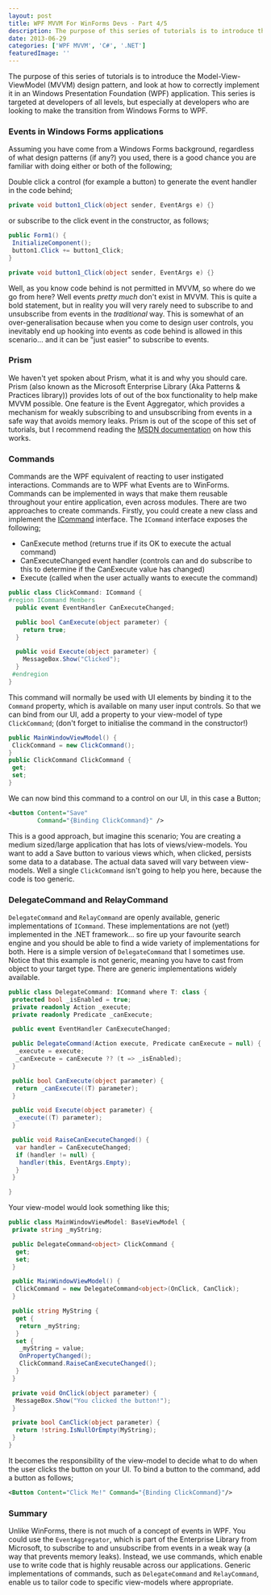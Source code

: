 ```yaml
---
layout: post
title: WPF MVVM For WinForms Devs - Part 4/5
description: The purpose of this series of tutorials is to introduce the Model-View-ViewModel (MVVM) design pattern, and look at how to correctly implement it in an Windows Presentation Foundation (WPF) application.
date: 2013-06-29
categories: ['WPF MVVM', 'C#', '.NET']
featuredImage: ''
---
```


The purpose of this series of tutorials is to introduce the Model-View-ViewModel (MVVM) design pattern, and look at how to correctly implement it in an Windows Presentation Foundation (WPF) application. This series is targeted at developers of all levels, but especially at developers who are looking to make the transition from Windows Forms to WPF.

### Events in Windows Forms applications

Assuming you have come from a Windows Forms background, regardless of what design patterns (if any?) you used, there is a good chance you are familiar with doing either or both of the following;

Double click a control (for example a button) to generate the event handler in the code behind;

```csharp
private void button1_Click(object sender, EventArgs e) {}
```

or subscribe to the click event in the constructor, as follows;

```csharp
public Form1() {
 InitializeComponent();
 button1.Click += button1_Click;
}

private void button1_Click(object sender, EventArgs e) {}
```

Well, as you know code behind is not permitted in MVVM, so where do we go from here? Well events _pretty much_ don't exist in MVVM. This is quite a bold statement, but in reality you will very rarely need to subscribe to and unsubscribe from events in the _traditional_ way. This is somewhat of an over-generalisation because when you come to design user controls, you inevitably end up hooking into events as code behind is allowed in this scenario... and it can be "just easier" to subscribe to events.

### Prism

We haven't yet spoken about Prism, what it is and why you should care. Prism (also known as the Microsoft Enterprise Library (Aka Patterns & Practices library)) provides lots of out of the box functionality to help make MVVM possible. One feature is the Event Aggregator, which provides a mechanism for weakly subscribing to and unsubscribing from events in a safe way that avoids memory leaks. Prism is out of the scope of this set of tutorials, but I recommend reading the [MSDN documentation](<http://msdn.microsoft.com/en-us/library/ff921122(v=pandp.20).aspx> 'Event Aggregator') on how this works.

### Commands

Commands are the WPF equivalent of reacting to user instigated interactions. Commands are to WPF what Events are to WinForms. Commands can be implemented in ways that make them reusable throughout your entire application, even across modules. There are two approaches to create commands. Firstly, you could create a new class and implement the [ICommand](http://msdn.microsoft.com/en-us/library/ms752308.aspx 'ICommand') interface. The `ICommand` interface exposes the following;

* CanExecute method (returns true if its OK to execute the actual command)
* CanExecuteChanged event handler (controls can and do subscribe to this to determine if the CanExecute value has changed)
* Execute (called when the user actually wants to execute the command)

```csharp
public class ClickCommand: ICommand {
#region ICommand Members
  public event EventHandler CanExecuteChanged;

  public bool CanExecute(object parameter) {
    return true;
  }

  public void Execute(object parameter) {
    MessageBox.Show("Clicked");
  }
 #endregion
}
```

This command will normally be used with UI elements by binding it to the `Command` property, which is available on many user input controls. So that we can bind from our UI, add a property to your view-model of type `ClickCommand`; (don't forget to initialise the command in the constructor!)

```csharp
public MainWindowViewModel() {
 ClickCommand = new ClickCommand();
}
public ClickCommand ClickCommand {
 get;
 set;
}
```

We can now bind this command to a control on our UI, in this case a Button;

```xml
<button Content="Save"
        Command="{Binding ClickCommand}" />
```

This is a good approach, but imagine this scenario; You are creating a medium sized/large application that has lots of views/view-models. You want to add a Save button to various views which, when clicked, persists some data to a database. The actual data saved will vary between view-models. Well a single `ClickCommand` isn't going to help you here, because the code is too generic.

### DelegateCommand and RelayCommand

`DelegateCommand` and `RelayCommand` are openly available, generic implementations of `ICommand`. These implementations are not (yet!) implemented in the .NET framework... so fire up your favourite search engine and you should be able to find a wide variety of implementations for both. Here is a simple version of `DelegateCommand` that I sometimes use. Notice that this example is not generic, meaning you have to cast from object to your target type. There are generic implementations widely available.

```csharp
public class DelegateCommand: ICommand where T: class {
 protected bool _isEnabled = true;
 private readonly Action _execute;
 private readonly Predicate _canExecute;

 public event EventHandler CanExecuteChanged;

 public DelegateCommand(Action execute, Predicate canExecute = null) {
  _execute = execute;
  _canExecute = canExecute ?? (t => _isEnabled);
 }

 public bool CanExecute(object parameter) {
  return _canExecute((T) parameter);
 }

 public void Execute(object parameter) {
  _execute((T) parameter);
 }

 public void RaiseCanExecuteChanged() {
  var handler = CanExecuteChanged;
  if (handler != null) {
   handler(this, EventArgs.Empty);
  }
 }

}
```

Your view-model would look something like this;

```csharp
public class MainWindowViewModel: BaseViewModel {
 private string _myString;

 public DelegateCommand<object> ClickCommand {
  get;
  set;
 }

 public MainWindowViewModel() {
  ClickCommand = new DelegateCommand<object>(OnClick, CanClick);
 }

 public string MyString {
  get {
   return _myString;
  }
  set {
   _myString = value;
   OnPropertyChanged();
   ClickCommand.RaiseCanExecuteChanged();
  }
 }

 private void OnClick(object parameter) {
  MessageBox.Show("You clicked the button!");
 }

 private bool CanClick(object parameter) {
  return !string.IsNullOrEmpty(MyString);
 }
}
```

It becomes the responsibility of the view-model to decide what to do when the user clicks the button on your UI. To bind a button to the command, add a button as follows;

```xml
<Button Content="Click Me!" Command="{Binding ClickCommand}"/>
```

### Summary

Unlike WinForms, there is not much of a concept of events in WPF. You could use the `EventAggregator`, which is part of the Enterprise Library from Microsoft, to subscribe to and unsubscribe from events in a weak way (a way that prevents memory leaks). Instead, we use commands, which enable use to write code that is highly reusable across our applications. Generic implementations of commands, such as `DelegateCommand` and `RelayCommand`, enable us to tailor code to specific view-models where appropriate.
